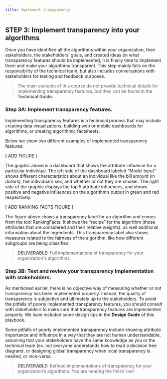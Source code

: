 ```yaml
---
title: Implement transparency
---
```


## STEP 3: Implement transparency into your algorithms

Once you have identified all the algorithms within your organization, their stakeholders, the stakeholders’ goals, and created ideas on what transparency features should be implemented, it is finally time to implement them and make your algorithms transparent. This step mainly falls on the responsibility of the technical team, but also includes conversations with stakeholders for testing and feedback purposes.

>The main contents of this course do not provide technical details for implementing transparency features, but they can be found in the **Technical Guide.**

### Step 3A: Implement transparency features.

Implementing transparency features is a technical process that may include creating data visualizations, building web or mobile dashboards for algorithms, or creating algorithmic factsheets.

Below we show two different examples of implemented transparency features:

[ ADD FIGURE ]

The graphic above is a dashboard that shows the attribute influence for a particular individual. The left side of the dashboard labeled “Model Input” shows different characteristics about an individual like the bill amount (in dollars), the individual’s sex, and whether or not they are smoker. The right side of the graphic displays the top 5 attribute influences, and shows positive and negative influences on the algorithm’s output in green and red respectively.

[ ADD RANKING FACTS FIGURE ]

The figure above shows a transparency label for an algorithm and comes from the tool RankingFacts. It shows the “recipe” for the algorithm (those attributes that are considered and their relative weights), as well additional information about the ingredients. This transparency label also shows measures related to the fairness of the algorithm, like how different subgroups are being classified.

> **DELIVERABLE:** Full implementations of transparency for your organization's algorithms.

### Step 3B: Test and review your transparency implementation with stakeholders.

As mentioned earlier, there is no objective way of measuring whether or not transparency has been implemented properly. Instead, the quality of transparency is subjective and ultimately up to the stakeholders. To avoid the pitfalls of poorly implemented transparency features, you should consult with stakeholders to make sure that transparency features are implemented properly. We have included some design tips in the **Design Guide** of this playbook.

Some pitfalls of poorly implemented transparency include showing attribute importance and influence in a way that they are not human understandable, assuming that your stakeholders have the same knowledge as you or the technical team (ex. not everyone understands how to read a decision tree diagram), or designing global transparency when local transparency is needed, or vice-versa.

> **DELIVERABLE:** Refined implementations of transparency for your organization’s algorithms. You are nearing the finish line!
